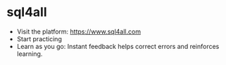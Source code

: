 # sql4all
- Visit the platform: https://www.sql4all.com
- Start practicing
- Learn as you go: Instant feedback helps correct errors and reinforces learning.
